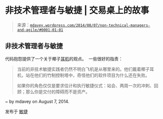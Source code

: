 <!--yml

分类：未分类

日期：2024-05-18 05:47:31

-->

# 非技术管理者与敏捷 | 交易桌上的故事

> 来源：[`mdavey.wordpress.com/2014/08/07/non-technical-managers-and-agile/#0001-01-01`](https://mdavey.wordpress.com/2014/08/07/non-technical-managers-and-agile/#0001-01-01)

## 非技术管理者与敏捷

代码抱怨提供了一个关于椰子[耳机](http://mikehadlow.blogspot.co.uk/2014/03/coconut-headphones-why-agile-has-failed.html)的观点。  一些很好的指责：

> 当前的非技术敏捷实践者仍然不明白飞机是从哪里来的。他们戴着椰子耳机，站在他们的竹制控制塔中，奇怪他们的软件项目为什么还在失败。
> 
> 如果你的角色仅仅是要求估计和执行敏捷仪式：站会、两周一次的冲刺、回顾；那么你是交付的障碍而不是资产。

~ by mdavey on August 7, 2014.

发布于 [敏捷](https://mdavey.wordpress.com/category/agile/)
